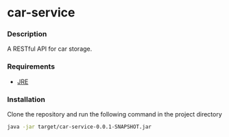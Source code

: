 # car-service

### Description

A RESTful API for car storage.

### Requirements

* [JRE](https://www.java.com/de/download/manual.jsp)

### Installation

Clone the repository and run the following command in the project directory
```sh
java -jar target/car-service-0.0.1-SNAPSHOT.jar
```
